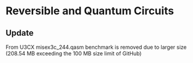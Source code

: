 # Reversible and Quantum Circuits


## Update
From U3CX misex3c_244.qasm benchmark is removed due to larger size (208.54 MB exceeding the 100 MB size limit of GitHub)
